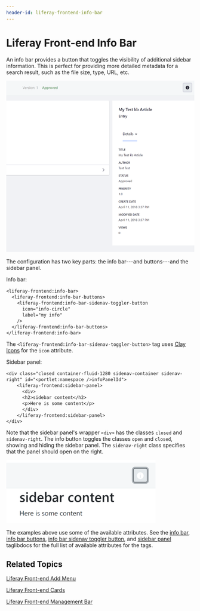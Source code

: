 ```yaml
---
header-id: liferay-frontend-info-bar
---
```


# Liferay Front-end Info Bar

An info bar provides a button that toggles the visibility of additional sidebar 
information. This is perfect for providing more detailed metadata for a search 
result, such as the file size, type, URL, etc. 

![Figure 1: The info bar tags create a sidebar panel toggler that reveals additional info.](../../../images/liferay-frontend-taglib-info-bar-article.png)

The configuration has two key parts: the info bar---and buttons---and the
sidebar panel. 

Info bar:

    <liferay-frontend:info-bar>
      <liferay-frontend:info-bar-buttons>
        <liferay-frontend:info-bar-sidenav-toggler-button
          icon="info-circle"
          label="my info"
        />
      </liferay-frontend:info-bar-buttons>
    </liferay-frontend:info-bar>

The `<liferay-frontend:info-bar-sidenav-toggler-button>` tag uses 
[Clay Icons](/docs/7-1/tutorials/-/knowledge_base/t/clay-icons) 
for the `icon` attribute. 

Sidebar panel:

    <div class="closed container-fluid-1280 sidenav-container sidenav-right" id="<portlet:namespace />infoPanelId">
        <liferay-frontend:sidebar-panel>
          <div>
          <h2>sidebar content</h2>
          <p>Here is some content</p>
          </div>
        </liferay-frontend:sidebar-panel>
    </div>

Note that the sidebar panel's wrapper `<div>` has the classes `closed` and 
`sidenav-right`. The info button toggles the classes `open` and `closed`, 
showing and hiding the sidebar panel. The `sidenav-right` class specifies that 
the panel should open on the right.

![Figure 2: The info bar tags create a sidebar panel toggler that reveals additional info.](../../../images/liferay-frontend-taglib-info-bar.png)

The examples above use some of the available attributes. See the 
[info bar](@app-ref@/foundation/latest/taglibdocs/liferay-frontend/info-bar.html), 
[info bar buttons](@app-ref@/foundation/latest/taglibdocs/liferay-frontend/info-bar-buttons.html), 
[info bar sidenav toggler button](@app-ref@/foundation/latest/taglibdocs/liferay-frontend/info-bar-sidenav-toggler-button.html), 
and 
[sidebar panel](@app-ref@/foundation/latest/taglibdocs/liferay-frontend/sidebar-panel.html) 
taglibdocs for the full list of available attributes for the tags. 

## Related Topics

[Liferay Front-end Add Menu](/docs/7-1/tutorials/-/knowledge_base/t/liferay-frontend-add-menu)

[Liferay Front-end Cards](/docs/7-1/tutorials/-/knowledge_base/t/liferay-frontend-cards)

[Liferay Front-end Management Bar](/docs/7-1/tutorials/-/knowledge_base/t/liferay-frontend-management-bar)

